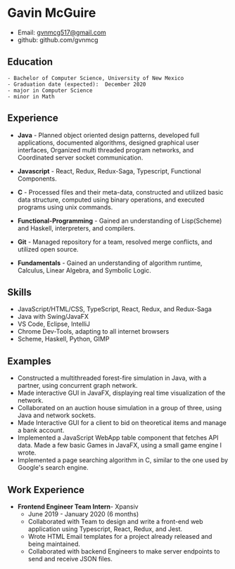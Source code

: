 Gavin McGuire
==================
- Email: gvnmcg517@gmail.com
- github: github.com/gvnmcg
 


Education
----------
	- Bachelor of Computer Science, University of New Mexico
	- Graduation date (expected):  December 2020
	- major in Computer Science 
	- minor in Math	

Experience
----------
- **Java** - Planned object oriented design patterns, developed full applications, documented algorithms, designed graphical user interfaces, Organized multi threaded program networks, and Coordinated server socket communication.
- **Javascript** - React, Redux, Redux-Saga, Typescript, Functional Components.
- **C** - 	Processed files and their meta-data, constructed and utilized basic data structure, computed using binary operations, and executed programs using unix commands.
- **Functional-Programming** - 	Gained an understanding of Lisp(Scheme) and Haskell, interpreters, and compilers.

- **Git** - 	Managed repository for a team, resolved merge conflicts, and utilized open source.
- **Fundamentals** - Gained an understanding of algorithm runtime, Calculus, Linear Algebra, and Symbolic Logic.

Skills
------
- JavaScript/HTML/CSS, TypeScript, React, Redux, and Redux-Saga
- Java with Swing/JavaFX
- VS Code, Eclipse, IntelliJ
- Chrome Dev-Tools, adapting to all internet browsers
- Scheme, Haskell, Python, GIMP

Examples
--------
- Constructed a multithreaded forest-fire simulation in Java, with a partner, using concurrent graph network.
- Made interactive GUI in JavaFX, displaying real time visualization of the network.
- Collaborated on an auction house simulation in a group of three, using Java and network sockets.
- Made Interactive GUI for a client to bid on theoretical items and manage a bank account. 
- Implemented a JavaScript WebApp table component that fetches API data.
Made a few basic Games in JavaFX, using a small game engine I wrote.
- Implemented a page searching algorithm in C, similar to the one used by Google's search engine.

Work Experience
---------------
- **Frontend Engineer Team Intern**- Xpansiv 
    - June 2019 - January 2020 (6 months)
    -  Collaborated with Team to design and write a front-end web application using Typescript, React, Redux, and Jest.
    - Wrote HTML Email templates for a project already released and being maintained.
    - Collaborated with backend Engineers to make server endpoints to send and receive JSON files.
